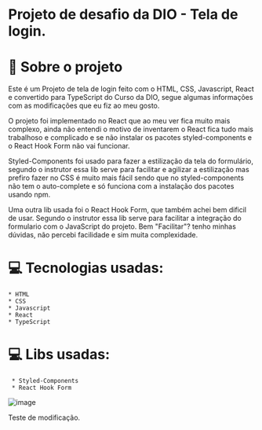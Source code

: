 # Projeto de desafio da DIO - Tela de login.

# 🚀 Sobre o projeto

Este é um Projeto de tela de login feito com o HTML, CSS, Javascript, React e convertido para TypeScript do Curso da DIO, segue algumas informações com as modificações que eu fiz ao meu gosto.


O projeto foi implementado no React que ao meu ver fica muito mais complexo, ainda não entendi o motivo de inventarem o React fica tudo mais trabalhoso e complicado e se não instalar os pacotes styled-components e o React Hook Form não vai funcionar.

Styled-Components foi usado para fazer a estilização da tela do formulário, segundo o instrutor essa lib serve para facilitar e agilizar a estilização mas prefiro fazer no CSS é muito mais fácil sendo que no styled-components não tem o auto-complete e só funciona com a instalação dos pacotes usando npm.

Uma outra lib usada foi o React Hook Form, que também achei bem dificil de usar. Segundo o instrutor essa lib serve para facilitar a integração do formulario com o JavaScript do projeto. Bem "Facilitar"? tenho minhas dúvidas, não percebi facilidade e sim muita complexidade.


# 💻 Tecnologias usadas:

    * HTML
    * CSS
    * Javascript
    * React
    * TypeScript

# 💻 Libs usadas:

     * Styled-Components
     * React Hook Form

![image](https://user-images.githubusercontent.com/84928607/206278906-fd83370c-248c-4b70-bf3d-c373ba6787f0.png)






Teste de modificação.

